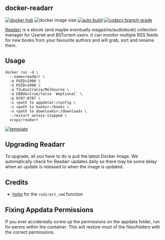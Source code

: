## docker-readarr

[![docker hub](https://img.shields.io/badge/docker_hub-link-blue?style=for-the-badge&logo=docker)](https://hub.docker.com/r/vcxpz/readarr) ![docker image size](https://img.shields.io/docker/image-size/vcxpz/readarr?style=for-the-badge&logo=docker) [![auto build](https://img.shields.io/badge/docker_builds-automated-blue?style=for-the-badge&logo=docker?color=d1aa67)](https://github.com/hydazz/docker-readarr/actions?query=workflow%3A"Auto+Builder+CI") [![codacy branch grade](https://img.shields.io/codacy/grade/6df098f605074ee780f9f2fe472b52c4/main?style=for-the-badge&logo=codacy)](https://app.codacy.com/gh/hydazz/docker-readarr)

[Readarr](https://https://readarr.com//) is a ebook (and maybe eventually magazine/audiobook) collection manager for Usenet and BitTorrent users. It can monitor multiple RSS feeds for new books from your favourite authors and will grab, sort and rename them.

## Usage

    docker run -d \
      --name=readarr \
      -e PUID=1000 \
      -e PGID=1000 \
      -e TZ=Australia/Melbourne \
      -e DEBUG=true/false `#optional` \
      -p 8787:8787 \
      -v <path to appdata>:/config \
      -v <path to books>:/books \
      -v <path to downloads>:/downloads \
      --restart unless-stopped \
      vcxpz/readarr

[![template](https://img.shields.io/badge/unraid_template-ff8c2f?style=for-the-badge&logo=docker?color=d1aa67)](https://github.com/hydazz/docker-templates/blob/main/hydaz/readarr.xml)

## Upgrading Readarr

To upgrade, all you have to do is pull the latest Docker image. We automatically check for Readarr updates daily so there may be some delay when an update is released to when the image is updated.

## Credits

-   [hotio](https://github.com/hotio) for the `redirect_cmd` function

## Fixing Appdata Permissions

If you ever accidentally screw up the permissions on the appdata folder, run fix-perms within the container. This will restore most of the files/folders with the correct permissions.
